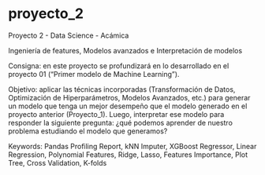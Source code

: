 # proyecto_2
Proyecto 2 - Data Science - Acámica

Ingeniería de features, Modelos avanzados e Interpretación de modelos

Consigna: en este proyecto se profundizará en lo desarrollado en el proyecto 01 (“Primer modelo de Machine Learning”). 

Objetivo: aplicar las técnicas incorporadas (Transformación de Datos, Optimización de Hiperparámetros, Modelos Avanzados, etc.) para generar un modelo que tenga un mejor desempeño que el modelo generado en el proyecto anterior (Proyecto_1). Luego, interpretar ese modelo para responder la siguiente pregunta: ¿qué podemos aprender de nuestro problema estudiando el modelo que generamos?

Keywords: Pandas Profiling Report, kNN Imputer, XGBoost Regressor, Linear Regression, Polynomial Features, Ridge, Lasso, Features Importance, Plot Tree, Cross Validation, K-folds